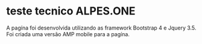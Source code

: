 # teste tecnico ALPES.ONE
A pagína foi desenvolvida utilizando as framework Bootstrap 4 e Jquery 3.5. 
Foi criada uma versão AMP mobile para a pagína.
